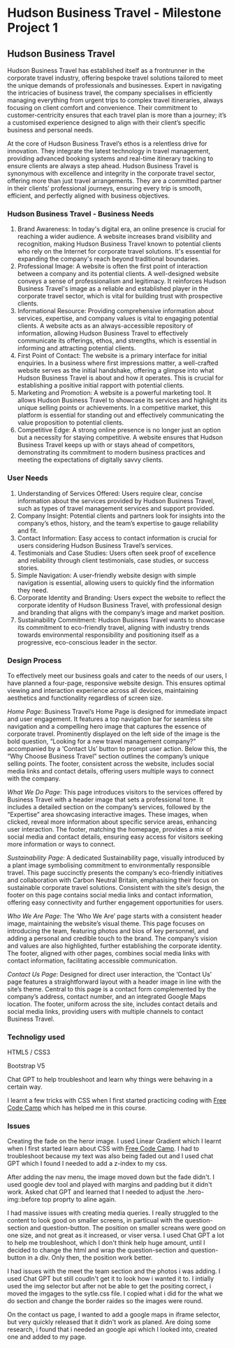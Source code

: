# Hudson Business Travel - Milestone Project 1

## Hudson Business Travel

Hudson Business Travel has established itself as a frontrunner in the corporate travel industry, offering bespoke travel solutions tailored to meet the unique demands of professionals and businesses. Expert in navigating the intricacies of business travel, the company specialises in efficiently managing everything from urgent trips to complex travel itineraries, always focusing on client comfort and convenience. Their commitment to customer-centricity ensures that each travel plan is more than a journey; it’s a customised experience designed to align with their client’s specific business and personal needs.

At the core of Hudson Business Travel’s ethos is a relentless drive for innovation. They integrate the latest technology in travel management, providing advanced booking systems and real-time itinerary tracking to ensure clients are always a step ahead. Hudson Business Travel is synonymous with excellence and integrity in the corporate travel sector, offering more than just travel arrangements. They are a committed partner in their clients’ professional journeys, ensuring every trip is smooth, efficient, and perfectly aligned with business objectives.

### Hudson Business Travel - Business Needs

1. Brand Awareness: In today's digital era, an online presence is crucial for reaching a wider audience. A website increases brand visibility and recognition, making Hudson Business Travel known to potential clients who rely on the Internet for corporate travel solutions. It's essential for expanding the company's reach beyond traditional boundaries.
2. Professional Image: A website is often the first point of interaction between a company and its potential clients. A well-designed website conveys a sense of professionalism and legitimacy. It reinforces Hudson Business Travel's image as a reliable and established player in the corporate travel sector, which is vital for building trust with prospective clients.
3. Informational Resource: Providing comprehensive information about services, expertise, and company values is vital to engaging potential clients. A website acts as an always-accessible repository of information, allowing Hudson Business Travel to effectively communicate its offerings, ethos, and strengths, which is essential in informing and attracting potential clients.
4. First Point of Contact: The website is a primary interface for initial enquiries. In a business where first impressions matter, a well-crafted website serves as the initial handshake, offering a glimpse into what Hudson Business Travel is about and how it operates. This is crucial for establishing a positive initial rapport with potential clients.
5. Marketing and Promotion: A website is a powerful marketing tool. It allows Hudson Business Travel to showcase its services and highlight its unique selling points or achievements. In a competitive market, this platform is essential for standing out and effectively communicating the value proposition to potential clients.
6. Competitive Edge: A strong online presence is no longer just an option but a necessity for staying competitive. A website ensures that Hudson Business Travel keeps up with or stays ahead of competitors, demonstrating its commitment to modern business practices and meeting the expectations of digitally savvy clients.

### User Needs

1. Understanding of Services Offered: Users require clear, concise information about the services provided by Hudson Business Travel, such as types of travel management services and support provided.
2. Company Insight: Potential clients and partners look for insights into the company’s ethos, history, and the team’s expertise to gauge reliability and fit.
3. Contact Information: Easy access to contact information is crucial for users considering Hudson Business Travel’s services.
4. Testimonials and Case Studies: Users often seek proof of excellence and reliability through client testimonials, case studies, or success stories.
5. Simple Navigation: A user-friendly website design with simple navigation is essential, allowing users to quickly find the information they need.
6. Corporate Identity and Branding: Users expect the website to reflect the corporate identity of Hudson Business Travel, with professional design and branding that aligns with the company’s image and market position.
7. Sustainability Commitment: Hudson Business Travel wants to showcase its commitment to eco-friendly travel, aligning with industry trends towards environmental responsibility and positioning itself as a progressive, eco-conscious leader in the sector.

### Design Process

To effectively meet our business goals and cater to the needs of our users, I have planned a four-page, responsive website design. This ensures optimal viewing and interaction experience across all devices, maintaining aesthetics and functionality regardless of screen size.

*Home Page*: Business Travel’s Home Page is designed for immediate impact and user engagement. It features a top navigation bar for seamless site navigation and a compelling hero image that captures the essence of corporate travel. Prominently displayed on the left side of the image is the bold question, “Looking for a new travel management company?” accompanied by a ‘Contact Us’ button to prompt user action. Below this, the “Why Choose Business Travel” section outlines the company’s unique selling points. The footer, consistent across the website, includes social media links and contact details, offering users multiple ways to connect with the company.

*What We Do Page*: This page introduces visitors to the services offered by Business Travel with a header image that sets a professional tone. It includes a detailed section on the company’s services, followed by the “Expertise” area showcasing interactive images. These images, when clicked, reveal more information about specific service areas, enhancing user interaction. The footer, matching the homepage, provides a mix of social media and contact details, ensuring easy access for visitors seeking more information or ways to connect.

*Sustainability Page*: A dedicated Sustainability page, visually introduced by a plant image symbolising commitment to environmentally responsible travel. This page succinctly presents the company’s eco-friendly initiatives and collaboration with Carbon Neutral Britain, emphasising their focus on sustainable corporate travel solutions. Consistent with the site’s design, the footer on this page contains social media links and contact information, offering easy connectivity and further engagement opportunities for users.

*Who We Are Page*: The ‘Who We Are’ page starts with a consistent header image, maintaining the website’s visual theme. This page focuses on introducing the team, featuring photos and bios of key personnel, and adding a personal and credible touch to the brand. The company’s vision and values are also highlighted, further establishing the corporate identity. The footer, aligned with other pages, combines social media links with contact information, facilitating accessible communication.

*Contact Us Page*: Designed for direct user interaction, the ‘Contact Us’ page features a straightforward layout with a header image in line with the site’s theme. Central to this page is a contact form complemented by the company’s address, contact number, and an integrated Google Maps location. The footer, uniform across the site, includes contact details and social media links, providing users with multiple channels to contact Business Travel.

### Technoligy used

HTML5 / CSS3

Bootstrap V5

Chat GPT to help troubleshoot and learn why things were behaving in a certain way.

I learnt a few tricks with CSS when I first started practicing coding with [Free Code Camp](https://www.freecodecamp.org/) which has helped me in this course.

### Issues

Creating the fade on the heror image. I used Linear Gradient which I learnt when I first started learn about CSS with [Free Code Camp](https://www.freecodecamp.org/).
I had to troubleshoot because my text was also being faded out and I used chat GPT which I found I needed to add a z-index to my css.

After adding the nav menu, the image moved down but the fade didn't. I used google dev tool and played with margins and padding but it didn't work. Asked chat GPT and learned that I needed to adjust the .hero-img::before top proprty to aline again.

I had massive issues with creating media queries. I really struggled to the content to look good on smaller screens, in particual with the question-section and question-button. The position on smaller screans were good on one size, and not great as it increased, or viser versa. I used Chat GPT a lot to help me troubleshoot, which I don't think help huge amount, until I decided to change the html and wrap the question-section and question-button in a div. Only then, the position work better.

I had issues with the meet the team section and the photos i was adding. I used Chat GPT but still coudln't get it to look how i wanted it to. I intially used the img selector but after not be able to get the positing correct, i moved the imgages to the sytle.css file. I copied what i did for the what we do section and change the border raides so the images were round.

On the contact us page, I wanted to add a google maps in iframe selector, but very quickly released that it didn't work as planed. Are doing some research, i found that i needed an google api which I looked into, created one and added to my page.

